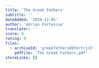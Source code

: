 ```yaml
---
title: 'The Greek Fathers'
subtitle: ''
dateAdded: '2020-11-05'
author: 'Adrian Fortescue'
translator: ''
score: 0
rating: 0
files:
  - archiveId: 'greekfathers00fortrich'
    pdfFile: 'The Greek Fathers.pdf'
storeLinks: []
---
```


